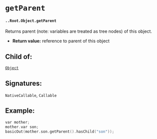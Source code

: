 # `getParent`

#### `..Root.Object.getParent`

Returns parent (note: variables are treated as tree nodes) of this object.

* **Return value:** reference to parent of this object

## Child of:

[`Object`](docs..Root.Object.md)

## Signatures:

`NativeCallable`, `Callable`

## Example:

```c
var mother;
mother.var son;
basicOut(mother.son.getParent().hasChild("son"));
```